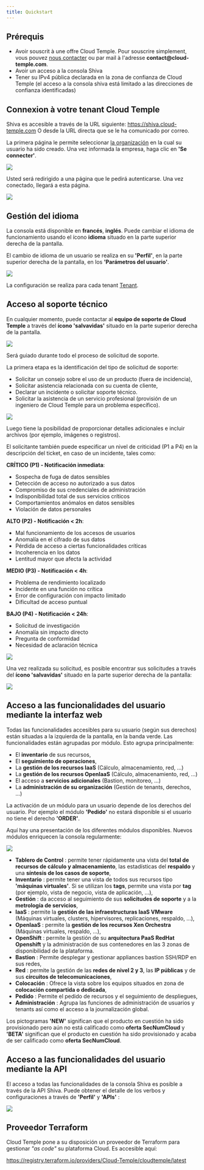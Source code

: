 ```yaml
---
title: Quickstart
---
```


## Prérequis
- Avoir souscrit à une offre Cloud Temple. Pour souscrire simplement, vous pouvez [nous contacter](https://www.cloud-temple.com/contactez-nous/) ou par mail à l'adresse __contact@cloud-temple.com__.
- Avoir un acceso a la consola Shiva
- Tener su IPv4 pública declarada en la zona de confianza de Cloud Temple (el acceso a la consola shiva está limitado a las direcciones de confianza identificadas)

## Connexion à votre tenant Cloud Temple
Shiva es accesible a través de la URL siguiente:
    https://shiva.cloud-temple.com
    O desde la URL directa que se le ha comunicado por correo.

La primera página le permite seleccionar [la organización](iam/concepts.md#organisations) en la cual su usuario ha sido creado.
Una vez informada la empresa, haga clic en __'Se connecter'__.

![](images/shiva_login.png)

Usted será redirigido a una página que le pedirá autenticarse.
Una vez conectado, llegará a esta página.

![](images/shiva_home.png)

## Gestión del idioma
La consola está disponible en __francés__, __inglés__. Puede cambiar el idioma de funcionamiento usando el ícono __idioma__ situado en la parte superior derecha de la pantalla.

El cambio de idioma de un usuario se realiza en su __'Perfil'__, en la parte superior derecha de la pantalla, en los __'Parámetros del usuario'__.

![](images/shiva_profil_006.png)

La configuración se realiza para cada tenant [Tenant](iam/concepts.md#tenant).

## Acceso al soporte técnico

En cualquier momento, puede contactar al __equipo de soporte de Cloud Temple__ a través del __ícono 'salvavidas'__ situado en la parte superior derecha de la pantalla.

![](images/shiva_support.png)

Será guiado durante todo el proceso de solicitud de soporte.

La primera etapa es la identificación del tipo de solicitud de soporte:

- Solicitar un consejo sobre el uso de un producto (fuera de incidencia),
- Solicitar asistencia relacionada con su cuenta de cliente,
- Declarar un incidente o solicitar soporte técnico.
- Solicitar la asistencia de un servicio profesional (provisión de un ingeniero de Cloud Temple para un problema específico).

![](images/shiva_support_01.png)

Luego tiene la posibilidad de proporcionar detalles adicionales e incluir archivos (por ejemplo, imágenes o registros).

El solicitante también puede especificar un nivel de criticidad (P1 a P4) en la descripción del ticket, en caso de un incidente, tales como:

**CRÍTICO (P1) - Notificación inmediata**:

- Sospecha de fuga de datos sensibles
- Detección de acceso no autorizado a sus datos
- Compromiso de sus credenciales de administración
- Indisponibilidad total de sus servicios críticos
- Comportamientos anómalos en datos sensibles
- Violación de datos personales

**ALTO (P2) - Notificación < 2h**:

- Mal funcionamiento de los accesos de usuarios
- Anomalía en el cifrado de sus datos
- Pérdida de acceso a ciertas funcionalidades críticas
- Incoherencia en los datos
- Lentitud mayor que afecta la actividad

**MEDIO (P3) - Notificación < 4h**:

- Problema de rendimiento localizado
- Incidente en una función no crítica
- Error de configuración con impacto limitado
- Dificultad de acceso puntual

**BAJO (P4) - Notificación < 24h**:

- Solicitud de investigación
- Anomalía sin impacto directo
- Pregunta de conformidad
- Necesidad de aclaración técnica

![](images/shiva_support_02.png)

Una vez realizada su solicitud, es posible encontrar sus solicitudes a través del __ícono 'salvavidas'__ situado en la parte superior derecha de la pantalla:

![](images/shiva_support_03.png)

## Acceso a las funcionalidades del usuario mediante la interfaz web

Todas las funcionalidades accesibles para su usuario (según sus derechos) están situadas a la izquierda de la pantalla, en la banda verde.
Las funcionalidades están agrupadas por módulo. Esto agrupa principalmente:

- El __inventario__ de sus recursos,
- El __seguimiento de operaciones__,
- La __gestión de los recursos IaaS__ (Cálculo, almacenamiento, red, ...)
- La __gestión de los recursos OpenIaaS__ (Cálculo, almacenamiento, red, ...)
- El acceso a __servicios adicionales__ (Bastion, monitoreo, ...)
- La __administración de su organización__ (Gestión de tenants, derechos, ...)

La activación de un módulo para un usuario depende de los derechos del usuario. Por ejemplo el módulo __'Pedido'__ no estará disponible si el usuario no tiene el derecho __'ORDER'__.

Aquí hay una presentación de los diferentes módulos disponibles. Nuevos módulos enriquecen la consola regularmente:

![](images/shiva_onboard_007.png)

- __Tablero de Control__ : permite tener rápidamente una vista del __total de recursos de cálculo y almacenamiento__, las estadísticas del __respaldo__ y una __síntesis de los casos de soporte__,
- __Inventario__ : permite tener una vista de todos sus recursos tipo __'máquinas virtuales'__. Si se utilizan los __tags__, permite una vista por __tag__ (por ejemplo, vista de negocio, vista de aplicación, ...),
- __Gestión__ : da acceso al seguimiento de sus __solicitudes de soporte__ y a la __metrología de servicios__,
- __IaaS__ : permite la __gestión de las infraestructuras IaaS VMware__ (Máquinas virtuales, clusters, hipervisores, replicaciones, respaldo, ...),
- __OpenIaaS__ : permite la __gestión de los recursos Xen Orchestra__ (Máquinas virtuales, respaldo, ...),
- __OpenShift__ : permite la gestión de su **arquitectura PaaS RedHat Openshift** y la administración de sus contenedores en las 3 zonas de disponibilidad de la plataforma.
- __Bastion__ : Permite desplegar y gestionar appliances bastion SSH/RDP en sus redes,
- __Red__ : permite la gestión de las __redes de nivel 2 y 3__, las __IP públicas__ y de sus __circuitos de telecomunicaciones__,
- __Colocación__ : Ofrece la vista sobre los equipos situados en zona de __colocación compartida o dedicada__,
- __Pedido__ : Permite el pedido de recursos y el seguimiento de despliegues,
- __Administración__ : Agrupa las funciones de administración de usuarios y tenants así como el acceso a la journalización global.

Los pictogramas __'NEW'__ significan que el producto en cuestión ha sido provisionado pero aún no está calificado como __oferta SecNumCloud__ y __'BETA'__ significan que el producto en cuestión ha sido provisionado y acaba de ser calificado como __oferta SecNumCloud__.

## Acceso a las funcionalidades del usuario mediante la API

El acceso a todas las funcionalidades de la consola Shiva es posible a través de la API Shiva. Puede obtener el detalle de los verbos y configuraciones a través de __'Perfil'__ y __'APIs'__ :

![](images/shiva_onboard_008.png)

## Proveedor Terraform

Cloud Temple pone a su disposición un proveedor de Terraform para gestionar *"as code"* su plataforma Cloud. Es accesible aquí:

https://registry.terraform.io/providers/Cloud-Temple/cloudtemple/latest